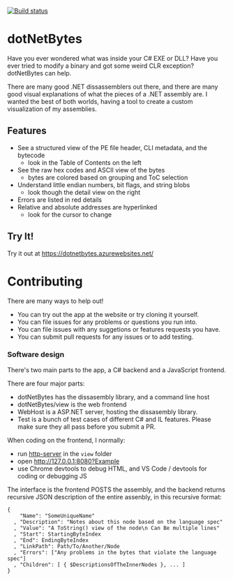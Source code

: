 [![Build status](https://ci.appveyor.com/api/projects/status/4ejfir3fhv80rhjv/branch/master?svg=true)](https://ci.appveyor.com/project/darthwalsh/dotnetbytes/branch/master)


dotNetBytes
===========

Have you ever wondered what was inside your C# EXE or DLL? Have you ever tried to modify a binary and got some weird CLR exception? dotNetBytes can help.

There are many good .NET dissassemblers out there, and there are many good visual explanations of what the pieces of a .NET assembly are. I wanted the best of both worlds, having a tool to create a custom visualization of my assemblies.

Features
--------
- See a structured view of the PE file header, CLI metadata, and the bytecode
  - look in the Table of Contents on the left
- See the raw hex codes and ASCII view of the bytes
  - bytes are colored based on grouping and ToC selection
- Understand little endian numbers, bit flags, and string blobs
  - look though the detail view on the right
- Errors are listed in red details
- Relative and absolute addresses are hyperlinked
  - look for the cursor to change

Try It!
-------

Try it out at https://dotnetbytes.azurewebsites.net/

Contributing
============

There are many ways to help out!
- You can try out the app at the website or try cloning it yourself.
- You can file issues for any problems or questions you run into.
- You can file issues with any suggetions or features requests you have.
- You can submit pull requests for any issues or to add testing.

### Software design

There's two main parts to the app, a C# backend and a JavaScript frontend.

There are four major parts:
 - dotNetBytes has the dissasembly library, and a command line host
 - dotNetBytes/view is the web frontend
 - WebHost is a ASP.NET server, hosting the dissasembly library.
 - Test is a bunch of test cases of different C# and IL features. Please make sure they all pass before you submit a PR.

When coding on the frontend, I normally:
 - run [http-server](https://www.npmjs.com/package/http-server) in the `view` folder
 - open http://127.0.0.1:8080?Example
 - use Chrome devtools to debug HTML, and VS Code / devtools for coding or debugging JS

The interface is the frontend POSTS the assembly, and the backend returns recursive JSON description of the entire assenbly, in this recursive format:

	{
        "Name": "SomeUniqueName"
	  , "Description": "Notes about this node based on the language spec"
	  , "Value": "A ToString() view of the node\n Can Be multiple lines"
	  , "Start": StartingByteIndex
	  , "End": EndingByteIndex
	  , "LinkPath": Path/To/Another/Node
	  , "Errors": ["Any problems in the bytes that violate the language spec"]
	  , "Children": [ { $DescriptionsOfTheInnerNodes }, ... ]
    }

